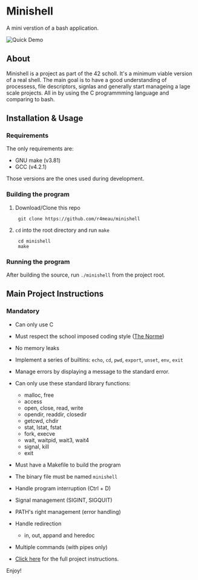 # Minishell

A mini verstion of a bash application.

![Quick Demo][quick-demo]

## About

Minishell is a project as part of the 42 scholl.
It's a minimum viable version of a real shell.
The main goal is to have a good understanding of processess, file descriptors, signlas and generally start manageing a lage scale projects.
All in by using the C programmming language and comparing to bash.

## Installation & Usage

### Requirements
The only requirements are:
- GNU make (v3.81)
- GCC (v4.2.1)

Those versions are the ones used during development.

### Building the program

1. Download/Clone this repo

        git clone https://github.com/r4meau/minishell
2. `cd` into the root directory and run `make`

        cd minishell
        make

### Running the program

After building the source, run `./minishell` from the project root.

## Main Project Instructions

### Mandatory

- Can only use C
- Must respect the school imposed coding style ([The Norme][norme-pdf])
- No memory leaks
- Implement a series of builtins: `echo`, `cd`, `pwd`, `export`, `unset`, `env`, `exit`
- Manage errors by displaying a message to the standard error.
- Can only use these standard library functions:
    - malloc, free
    - access
    - open, close, read, write
    - opendir, readdir, closedir
    - getcwd, chdir
    - stat, lstat, fstat
    - fork, execve
    - wait, waitpid, wait3, wait4
    - signal, kill
    - exit
- Must have a Makefile to build the program
- The binary file must be named `minishell`
- Handle program interruption (Ctrl + D)
- Signal management (SIGINT, SIGQUIT)
- PATH's right management (error handling)
- Handle redirection
  - in, out, appand and heredoc
- Multiple commands (with pipes only)


- [Click here][1] for the full project instructions.

Enjoy!

[1]: https://github.com/R4meau/minishell/blob/master/minishell.en.pdf
[quick-demo]: https://raw.githubusercontent.com/R4meau/minishell/master/minishell-quick-demo.gif?token=ADzLiR-sTesle5g6_4CQnHz4RFe69TgDks5ZK6oGwA%3D%3D
[libft-url]: https://github.com/R4meau/libft
[norme-pdf]: https://github.com/R4meau/minishell/blob/master/norme.en.pdf
